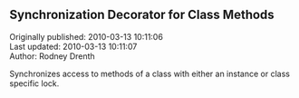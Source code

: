## Synchronization Decorator for Class Methods  
Originally published: 2010-03-13 10:11:06  
Last updated: 2010-03-13 10:11:07  
Author: Rodney Drenth  
  
Synchronizes access to methods of a class with either an instance or class specific
lock.

